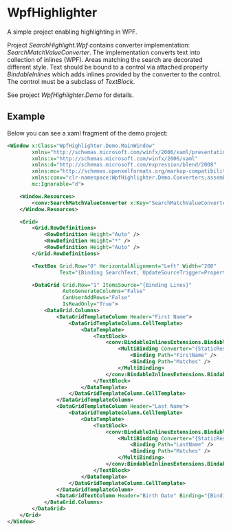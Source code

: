 # WpfHighlighter
A simple project enabling highlighting in WPF.

Project _SearchHighlight.Wpf_ contains converter implementation: _SearchMatchValueConverter_.
The implementation converts text into collection of inlines (WPF). Areas matching the search
are decorated different style. Text should be bound to a control via attached property _BindableInlines_ 
which adds inlines provided by the converter to the control. The control must be a subclass of _TextBlock_.

See project _WpfHighlighter.Demo_ for details.

## Example

Below you can see a xaml fragment of the demo project:
````xml
<Window x:Class="WpfHighlighter.Demo.MainWindow"
        xmlns="http://schemas.microsoft.com/winfx/2006/xaml/presentation"
        xmlns:x="http://schemas.microsoft.com/winfx/2006/xaml"
        xmlns:d="http://schemas.microsoft.com/expression/blend/2008"
        xmlns:mc="http://schemas.openxmlformats.org/markup-compatibility/2006"
        xmlns:conv="clr-namespace:WpfHighlighter.Demo.Converters;assembly=SearchHighlight.Wpf"
        mc:Ignorable="d">

    <Window.Resources>
        <conv:SearchMatchValueConverter x:Key="SearchMatchValueConverter" />
    </Window.Resources>

    <Grid>
        <Grid.RowDefinitions>
            <RowDefinition Height="Auto" />
            <RowDefinition Height="*" />
            <RowDefinition Height="Auto" />
        </Grid.RowDefinitions>

        <TextBox Grid.Row="0" HorizontalAlignment="Left" Width="200" 
                 Text="{Binding SearchText, UpdateSourceTrigger=PropertyChanged, Delay=250}" />

        <DataGrid Grid.Row="1" ItemsSource="{Binding Lines}" 
                  AutoGenerateColumns="False" 
                  CanUserAddRows="False"
                  IsReadOnly="True">
            <DataGrid.Columns>
                <DataGridTemplateColumn Header="First Name">
                    <DataGridTemplateColumn.CellTemplate>
                        <DataTemplate>
                            <TextBlock>
                                <conv:BindableInlinesExtensions.BindableInlines>
                                    <MultiBinding Converter="{StaticResource SearchMatchValueConverter}" ConverterParameter="FirstName">
                                        <Binding Path="FirstName" />
                                        <Binding Path="Matches" />
                                    </MultiBinding>
                                </conv:BindableInlinesExtensions.BindableInlines>
                            </TextBlock>
                        </DataTemplate>
                    </DataGridTemplateColumn.CellTemplate>
                </DataGridTemplateColumn>
                <DataGridTemplateColumn Header="Last Name">
                    <DataGridTemplateColumn.CellTemplate>
                        <DataTemplate>
                            <TextBlock>
                                <conv:BindableInlinesExtensions.BindableInlines>
                                    <MultiBinding Converter="{StaticResource SearchMatchValueConverter}" ConverterParameter="LastName">
                                        <Binding Path="LastName" />
                                        <Binding Path="Matches" />
                                    </MultiBinding>
                                </conv:BindableInlinesExtensions.BindableInlines>
                            </TextBlock>
                        </DataTemplate>
                    </DataGridTemplateColumn.CellTemplate>
                </DataGridTemplateColumn>
                <DataGridTextColumn Header="Birth Date" Binding="{Binding BirthDate}" />
            </DataGrid.Columns>
        </DataGrid>
    </Grid>
</Window>

````